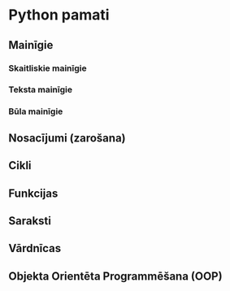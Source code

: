 # Python pamati


## Mainīgie

### Skaitliskie mainīgie
### Teksta mainīgie
### Būla mainīgie


## Nosacījumi (zarošana)


## Cikli


## Funkcijas


## Saraksti


## Vārdnīcas


## Objekta Orientēta Programmēšana (OOP)


